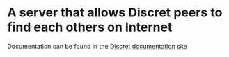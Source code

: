 # A server that allows Discret peers to find each others on Internet

Documentation can be found in the [Discret documentation site](https://discretlib.github.io/doc/learn/configuration/beacon/)


